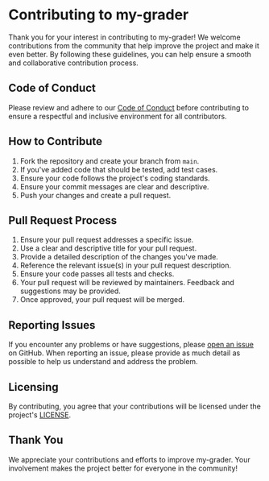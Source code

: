 # Contributing to my-grader

Thank you for your interest in contributing to my-grader! We welcome contributions from the community that help
improve the project and make it even better. By following these guidelines, you can help ensure a smooth and
collaborative contribution process.

## Code of Conduct

Please review and adhere to our [Code of Conduct](./CODE_OF_CONDUCT.md) before contributing to ensure a respectful and
inclusive environment for all contributors.

## How to Contribute

1. Fork the repository and create your branch from `main`.
2. If you've added code that should be tested, add test cases.
3. Ensure your code follows the project's coding standards.
4. Ensure your commit messages are clear and descriptive.
5. Push your changes and create a pull request.

## Pull Request Process

1. Ensure your pull request addresses a specific issue.
2. Use a clear and descriptive title for your pull request.
3. Provide a detailed description of the changes you've made.
4. Reference the relevant issue(s) in your pull request description.
5. Ensure your code passes all tests and checks.
6. Your pull request will be reviewed by maintainers. Feedback and suggestions may be provided.
7. Once approved, your pull request will be merged.

## Reporting Issues

If you encounter any problems or have suggestions,
please [open an issue](https://github.com/username/my-grader/issues) on GitHub. When reporting an issue, please
provide as much detail as possible to help us understand and address the problem.

## Licensing

By contributing, you agree that your contributions will be licensed under the project's [LICENSE](../LICENSE).

## Thank You

We appreciate your contributions and efforts to improve my-grader. Your involvement makes the project better for
everyone in the community!

